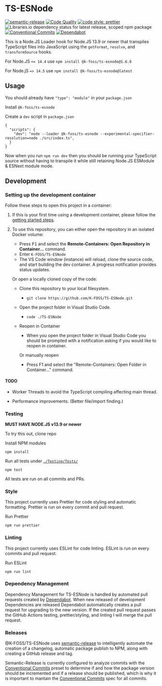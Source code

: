 # TS-ESNode

[![semantic-release](https://img.shields.io/badge/%20%20%F0%9F%93%A6%F0%9F%9A%80-semantic--release-e10079.svg)](https://github.com/semantic-release/semantic-release)
[![Code Quality](https://img.shields.io/github/workflow/status/K-FOSS/TS-ESNode/Testing?label=Tests&style=flat-square)](https://github.com/K-FOSS/TS-ESNode/actions?query=workflow%3ATesting)
[![code style: prettier](https://img.shields.io/badge/code_style-prettier-ff69b4.svg?style=flat-square)](https://github.com/prettier/prettier)
![Libraries.io dependency status for latest release, scoped npm package](https://img.shields.io/librariesio/release/npm/@k-foss/ts-esnode)
[![Conventional Commits](https://img.shields.io/badge/Conventional%20Commits-1.0.0-yellow.svg)](https://conventionalcommits.org)
[![Dependabot](https://badgen.net/badge/Dependabot/enabled/green?icon=dependabot)](https://dependabot.com/)

This is a Node.JS Loader hook for Node.JS 13.9 or newer that transpiles TypeScript files into JavaScript using the `getFormat`, `resolve`, and `transformSource` hooks.

For Node.JS `<= 14.4` use `npm install @k-foss/ts-esnode@1.6.0`

For Node.jS `=> 14.5` use `npm install @k-foss/ts-esnode@latest`

## Usage

You should already have `"type": "module"` in your `package.json`

Install `@k-foss/ts-esnode`

Create a `dev` script in `package.json`

```
{
  "scripts": {
    "dev": "node --loader @k-foss/ts-esnode --experimental-specifier-resolution=node ./src/index.ts",
  }
}
```

Now when you run `npm run dev` then you should be running your TypeScript source without having to transpile it while still retaining Node.JS ESModule & ESNext module mode.

## Development

### Setting up the development container

Follow these steps to open this project in a container:

1. If this is your first time using a development container, please follow the [getting started steps](https://aka.ms/vscode-remote/containers/getting-started).

2. To use this repository, you can either open the repository in an isolated Docker volume:

   - Press <kbd>F1</kbd> and select the **Remote-Containers: Open Repository in Container...** command.
   - Enter `K-FOSS/TS-ESNode`
   - The VS Code window (instance) will reload, clone the source code, and start building the dev container. A progress notification provides status updates.

   Or open a locally cloned copy of the code:

   - Clone this repository to your local filesystem.
     - `git clone https://github.com/K-FOSS/TS-ESNode.git`
   - Open the project folder in Visual Studio Code.
     - `code ./TS-ESNode`
   - Reopen in Container

     - When you open the project folder in Visual Studio Code you should be prompted with a notification asking if you would like to reopen in container.

     Or manually reopen

     - Press F1 and select the "Remote-Containers: Open Folder in Container..." command.

#### TODO

- Worker Threads to avoid the TypeScript compiling affecting main thread.

- Performance improvements. (Better file/import finding.)

### Testing

**MUST HAVE NODE.JS v13.9 or newer**

To try this out, clone repo

Install NPM modules

```
npm install
```

Run all tests under [`./Testing/Tests/`](./Testing/Tests/)

```
npm test
```

All tests are run on all commits and PRs.

### Style

This project currently uses Prettier for code styling and automatic formatting. Prettier is run on every commit and pull request.

Run Prettier

```
npm run prettier
```

### Linting

This project currently uses ESLint for code linting. ESLint is run on every commits and pull request.

Run ESLint

```
npm run lint
```

### Dependency Management

Dependency Management for TS-ESNode is handled by automated pull requests created by [Dependabot](https://github.com/marketplace/dependabot-preview). When new released of development Dependencies are released Dependabot automatically creates a pull request for upgrading to the new version. If the created pull request passes the GitHub Actions testing, prettier/styling, and linting I will merge the pull request.

### Releases

@K-FOSS/TS-ESNode uses [semantic-release](https://github.com/semantic-release/semantic-release) to intelligently automate the creation of a changelog, automatic package publish to NPM, along with creating a GitHub release and tag.

Semantic-Release is currently configured to analyze commits with the [Conventional Commits](https://www.conventionalcommits.org/en/v1.0.0/) preset to determine if and how the package version should be incremented and if a release should be published, which is why it is important to mantain the [Conventional Commits](https://www.conventionalcommits.org/en/v1.0.0/) spec for all commits.
